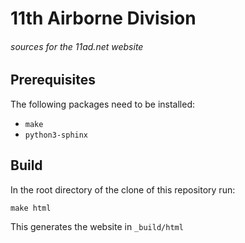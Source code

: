 # 11th Airborne Division
###### sources for the 11ad.net website

## Prerequisites

The following packages need to be installed:

- `make`
- `python3-sphinx`

## Build

In the root directory of the clone of this repository run:

    make html

This generates the website in `_build/html`